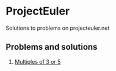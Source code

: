 # ProjectEuler

Solutions to problems on projecteuler.net

## Problems and solutions

1. [Multiples of 3 or 5]()
